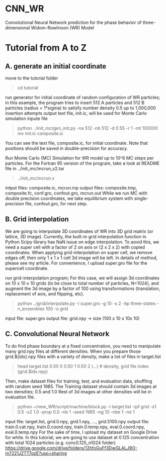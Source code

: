 # CNN_WR
Convolutional Neural Network prediction for the phase behavior of three-dimensional Widom-Rowlinson (WR) Model

# Tutorial from A to Z
## A. generate an initial coordinate
move to the tutorial folder 

> cd tutorial

run generator for initial coordinate of random configuration of WR particles;
 in this example, the program tries to insert 512 A particles and 512 B particles (radius = 1*sigma) 
 to satisfy number density 0.5 up to 1,000,000 insertion attempts
output text file, init.ic, will be used for Monte Carlo simulation inpute file

> python ../init_mc/gen_init.py -na 512 -nb 512 -d 0.55 -r 1 -mt 100000
> mv init.ic composite.ic

You can see the text file, composite.ic, for initial coordinate.
Note that positions should be saved in double-precision for accuracy. 

Run Monte Carlo (MC) Simulation for WR model up to 10^6 MC steps per particles.
For the Fortran 95 version of the program, take a look at README file in ../init_mc/mcrun_v2.tar

> ../init_mc/mcrun.x

intput files: composite.ic, mcrun.inp
output files: composite.tmp, composite.fc, conf.gro, confout.gro, mcrun.out 
While we run MC with double precision coordinates, 
 we take equilibrium system with single-precision file, confout.gro, for next step.

## B. Grid interpolation
We are going to interpolate 3D coordinates of WR into 3D grid matrix (or lattice, 3D image).
Currently, the built-in grid interpolation function in Python Scipy library has NaN issue on edge interpolation.
To aovid this, we need a super cell with a factor of 2 on axis or (2 x 2 x 2) with copied coordinates.
When applying grid-interpolation on super cell, we remove edges off, then only 1 x 1 x 1 cell 3d image will be left.
In details of method, please see my article.
For convenience, I upload super.gro file for the supercell coordinate.

run grid-interpolation program;
For this case, we will assign 3d coordinates on 10 x 10 x 10 grids (to be close to total number of particles, N=1024),
 and augment the 3d image by a factor of 100 using transformations (translation, replacement of axis, and flipping, etc).

> python ../grid/interpolate.py -i super.gro -g 10 -s 2 -itp three-states -n_ensembles 100 -o grid

input file: super.gro
output file: grid.npy -> size (100 x 10 x 10x 10)

## C. Convolutional Neural Network
To do find phase boundary at a fixed concentration, you need to manipulate many grid.npy files at different densities.
When you prepare those grid.${idx}.npy files with a variety of density, 
 make a list of files in target.list

> head target.list
0.50 0
0.50 1
0.50 2
(...) # density, grid file index (grid.$idx.npy)

Then, make dataset files for training, test, and evaluation data, shuffling with random seed 1985.
The Training dataset should contain 3d images at two densities; 0.5 and 1.0
Rest of 3d images at other densities will be in evaluation file.

> python ~/new_WR/script/machine/block.py -i target.list -ipf grid -s1 0.5 -s2 1.0 -prop 0.0 -nb 1 -seed 1985 -ng 10 -nbe 1 -ne 1

input file: target.list, grid.0.npy, grid.1.npy, ..., grid.5100.npy
output file: train.0.cat.npy, train.0.coord.npy, train.0.temp.npy, eval.0.coord.npy, eval.0.temp.npy
For the sake of time, I upload my dataset on Google Drive for while.
In this tutorial, we are going to use dataset at 0.125 concentration with total 1024 particles (e.g. conc0.125_n1024 folder)  
https://drive.google.com/drive/folders/12hfoGuFf3DwGLALJ9O-m7221JZTT7ozE?usp=sharing

